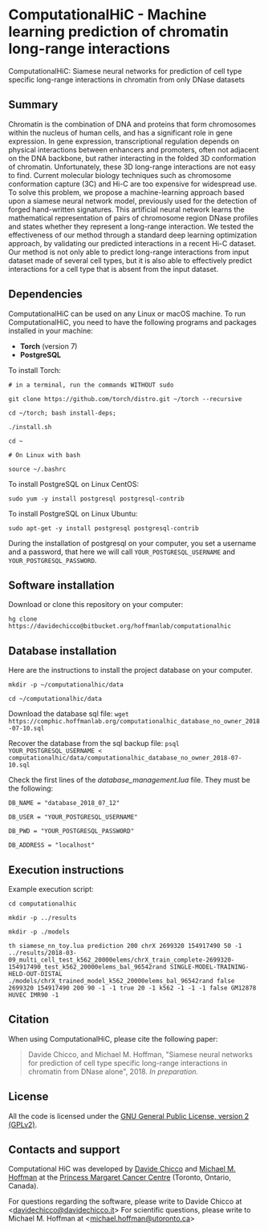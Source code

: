 # ComputationalHiC - Machine learning prediction of chromatin long-range interactions #

ComputationalHiC: Siamese neural networks for prediction of cell type specific long-range interactions in chromatin from only DNase datasets


## Summary ##
Chromatin is the combination of DNA and proteins that form chromosomes within the nucleus of human cells, and has a significant role in gene expression. In gene expression, transcriptional regulation depends on physical interactions between enhancers and promoters, often not adjacent on the DNA backbone, but rather interacting in the folded 3D conformation of chromatin. Unfortunately, these 3D long-range interactions are not easy to find. Current molecular biology techniques such as chromosome conformation capture (3C) and Hi-C are too expensive for widespread use. To solve this problem, we propose a machine-learning approach based upon a siamese neural network model, previously used for the detection of forged hand-written signatures. This artificial neural network learns the mathematical representation of pairs of chromosome region DNase profiles and states whether they represent a long-range interaction. We tested the effectiveness of our method through a standard deep learning optimization approach, by validating our predicted interactions in a recent Hi-C dataset. Our method is not only able to predict long-range interactions from input dataset made of several cell types, but it is also able to effectively predict interactions for a cell type that is absent from the input dataset.

## Dependencies ##
ComputationalHiC can be used on any Linux or macOS machine.
To run ComputationalHiC, you need to have the following programs and packages installed in your machine:

* **Torch** (version 7)
* **PostgreSQL** 

To install Torch:

`# in a terminal, run the commands WITHOUT sudo`

`git clone https://github.com/torch/distro.git ~/torch --recursive`

`cd ~/torch; bash install-deps;`

`./install.sh`

`cd ~`

`# On Linux with bash`

`source ~/.bashrc`

To install PostgreSQL on Linux CentOS:

`sudo yum -y install postgresql postgresql-contrib`

To install PostgreSQL on Linux Ubuntu:

`sudo apt-get -y install postgresql postgresql-contrib`

During the installation of postgresql on your computer, you set a username and a password, that here we will call `YOUR_POSTGRESQL_USERNAME` and `YOUR_POSTGRESQL_PASSWORD`.

## Software installation ##
Download or clone this repository on your computer:

`hg clone https://davidechicco@bitbucket.org/hoffmanlab/computationalhic`


## Database installation ##
Here are the instructions to install the project database on your computer.

`mkdir -p ~/computationalhic/data`

`cd ~/computationalhic/data`

Download the database sql file:
`wget https://comphic.hoffmanlab.org/computationalhic_database_no_owner_2018-07-10.sql`

 
Recover the database from the sql backup file:
`psql YOUR_POSTGRESQL_USERNAME < computationalhic/data/computationalhic_database_no_owner_2018-07-10.sql`
 
Check the first lines of the *database_management.lua* file. They must be the following:

`DB_NAME = "database_2018_07_12"`

`DB_USER = "YOUR_POSTGRESQL_USERNAME"`

`DB_PWD = "YOUR_POSTGRESQL_PASSWORD"`

`DB_ADDRESS = "localhost"`


## Execution instructions ##
Example execution script:

`cd computationalhic`

`mkdir -p ../results`

`mkdir -p ./models`

`th siamese_nn_toy.lua prediction 200 chrX 2699320 154917490 50 -1 ../results/2018-03-09_multi_cell_test_k562_20000elems/chrX_train_complete-2699320-154917490_test_k562_20000elems_bal_96542rand SINGLE-MODEL-TRAINING-HELD-OUT-DISTAL ./models/chrX_trained_model_k562_20000elems_bal_96542rand false 2699320 154917490 200 90 -1 -1 true 20 -1 k562 -1 -1 -1 false GM12878 HUVEC IMR90 -1`

## Citation ##
When using ComputationalHiC, please cite the following paper:

> Davide Chicco, and Michael M. Hoffman, "Siamese neural networks for prediction of cell type specific long-range interactions in chromatin from DNase alone", 2018. *In preparation.*

## License ##
All the code is licensed under the [GNU General Public License, version 2 (GPLv2)](http://www.gnu.org/licenses/gpl-2.0-standalone.html).

## Contacts and support ##
Computational HiC was developed by [Davide Chicco](http://www.DavideChicco.it) and [Michael M. Hoffman](http://www.hoffmanlab.org) at the [Princess Margaret Cancer Centre](http://www.uhn.ca/PrincessMargaret/Research/) (Toronto, Ontario, Canada).

For questions regarding the software, please write to Davide Chicco at <[davidechicco@davidechicco.it](mailto:davidechicco@davidechicco.it)>
For scientific questions, please write to Michael M. Hoffman at <[michael.hoffman@utoronto.ca](mailto:michael.hoffman@utoronto.ca)>